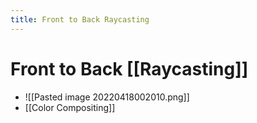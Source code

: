 ```yaml
---
title: Front to Back Raycasting
---
```


# Front to Back [[Raycasting]]
- ![[Pasted image 20220418002010.png]]
- [[Color Compositing]]


